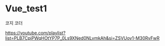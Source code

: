 # Vue_test1

코지 코더

https://youtube.com/playlist?list=PLB7CpjPWqHOtYP7P_0Ls9XNed0NLvmkAh&si=ZSVUov1-M30RvFwR
